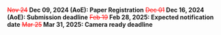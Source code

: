 <!-- November 24, 2024: Paper Registration<br/>
December 01, 2024: Submission deadline<br/>
February 19, 2025: Expected notification date<br/>
March 25, 2025: Camera ready copy deadline<br/> -->

<span style="font-weight: bold;"><s style="color: red; font-weight: normal;">Nov 24</s> Dec 09, 2024 (AoE): Paper Registration</span>
<span style="font-weight: bold;"><s style="color: red; font-weight: normal;">Dec 01</s> Dec 16, 2024 (AoE): Submission deadline</span>
<span style="font-weight: bold;"><s style="color: red; font-weight: normal;">Feb 19</s> Feb 28, 2025: Expected notification date</span>
<span style="font-weight: bold;"><s style="color: red; font-weight: normal;">Mar 25</s> Mar 31, 2025: Camera ready deadline</span>

